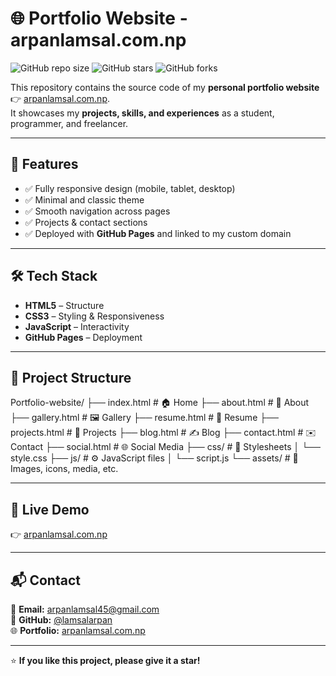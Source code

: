 # 🌐 Portfolio Website - arpanlamsal.com.np

![GitHub repo size](https://img.shields.io/github/repo-size/lamsalarpan/Portfolio-website?color=blue)
![GitHub stars](https://img.shields.io/github/stars/lamsalarpan/Portfolio-website?style=social)
![GitHub forks](https://img.shields.io/github/forks/lamsalarpan/Portfolio-website?style=social)

This repository contains the source code of my **personal portfolio website** 👉 [arpanlamsal.com.np](https://arpanlamsal.com.np).  
It showcases my **projects, skills, and experiences** as a student, programmer, and freelancer.  

---

## 🚀 Features
- ✅ Fully responsive design (mobile, tablet, desktop)
- ✅ Minimal and classic theme
- ✅ Smooth navigation across pages
- ✅ Projects & contact sections
- ✅ Deployed with **GitHub Pages** and linked to my custom domain

---

## 🛠️ Tech Stack
- **HTML5** – Structure  
- **CSS3** – Styling & Responsiveness  
- **JavaScript** – Interactivity  
- **GitHub Pages** – Deployment  

---

## 📂 Project Structure
Portfolio-website/
├── index.html # 🏠 Home
├── about.html # 📖 About
├── gallery.html # 🖼️ Gallery
├── resume.html # 📄 Resume
├── projects.html # 💼 Projects
├── blog.html # ✍️ Blog
├── contact.html # ✉️ Contact
├── social.html # 🌐 Social Media
├── css/ # 🎨 Stylesheets
│ └── style.css
├── js/ # ⚙️ JavaScript files
│ └── script.js
└── assets/ # 📂 Images, icons, media, etc.

---

## 🔗 Live Demo
👉 [arpanlamsal.com.np](https://arpanlamsal.com.np)

---

## 📬 Contact
📧 **Email:** arpanlamsal45@gmail.com  
🐙 **GitHub:** [@lamsalarpan](https://github.com/lamsalarpan)  
🌐 **Portfolio:** [arpanlamsal.com.np](https://arpanlamsal.com.np)

---

⭐ **If you like this project, please give it a star!**
